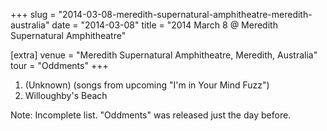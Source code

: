 +++
slug = "2014-03-08-meredith-supernatural-amphitheatre-meredith-australia"
date = "2014-03-08"
title = "2014 March 8 @ Meredith Supernatural Amphitheatre"

[extra]
venue = "Meredith Supernatural Amphitheatre, Meredith, Australia"
tour = "Oddments"
+++


 1. (Unknown)
    (songs from upcoming "I'm in Your Mind Fuzz")
 2. Willoughby's Beach


Note: Incomplete list. "Oddments" was released just the day before.
